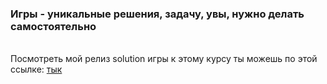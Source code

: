 <h3>Игры - уникальные решения, задачу, увы, нужно делать самостоятельно</h3>
<br>
Посмотреть мой релиз solution игры к этому курсу ты можешь по этой ссылке: <a href = "https://github.com/kapiw0n/dungeon">тык</a>